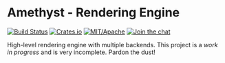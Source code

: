 # Amethyst - Rendering Engine

[![Build Status][s1]][tc] [![Crates.io][s2]][ci] [![MIT/Apache][s3]][li] [![Join the chat][s4]][gc]

[s1]: https://api.travis-ci.org/amethyst/amethyst.svg
[s2]: https://img.shields.io/crates/v/amethyst_renderer.svg
[s3]: https://img.shields.io/badge/license-MIT%2FApache-blue.svg
[s4]: https://badges.gitter.im/amethyst/amethyst.svg

[tc]: https://travis-ci.org/amethyst/amethyst/
[ci]: https://crates.io/crates/amethyst_renderer/
[li]: https://github.com/amethyst/amethyst/blob/develop/COPYING
[gc]: https://gitter.im/org/amethyst/rooms

High-level rendering engine with multiple backends. This project is a *work in
progress* and is very incomplete. Pardon the dust!

